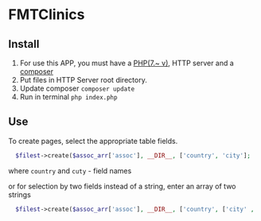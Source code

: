 # FMTClinics

## Install 

  1) For use this APP, you must have a [PHP(7.~ v)](http://php.net/downloads.php), HTTP server and a [composer](https://getcomposer.org/)
  2) Put files in HTTP Server root directory.
  4) Update composer `composer update`
  3) Run in terminal `php index.php`
  
  
## Use

  To create pages, select the appropriate table fields.

  ```php 
    $filest->create($assoc_arr['assoc'], __DIR__, ['country', 'city'];    
  ```
  where `country` and `cuty` - field names

  or for selection by two fields instead of a string, enter an array of two strings

  ```php 
    $filest->create($assoc_arr['assoc'], __DIR__, ['country', ['city' , 'country']];    
  ```

